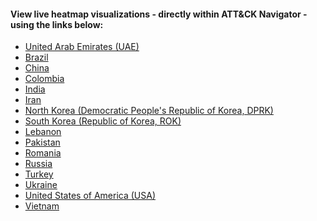 #### View live heatmap visualizations - directly within ATT&CK Navigator - using the links below:
* [United Arab Emirates (UAE)](https://mitre-attack.github.io/attack-navigator/#layerURL=https%3A%2F%2Fraw.githubusercontent.com%2FtropChaud%2FCategorized-Adversary-TTPs%2Fmain%2Fdocs%2Fheatmaps%2Fcountry%2FUnited%20Arab%20Emirates%20(UAE).json)
* [Brazil](https://mitre-attack.github.io/attack-navigator/#layerURL=https%3A%2F%2Fraw.githubusercontent.com%2FtropChaud%2FCategorized-Adversary-TTPs%2Fmain%2Fdocs%2Fheatmaps%2Fcountry%2FBrazil.json)
* [China](https://mitre-attack.github.io/attack-navigator/#layerURL=https%3A%2F%2Fraw.githubusercontent.com%2FtropChaud%2FCategorized-Adversary-TTPs%2Fmain%2Fdocs%2Fheatmaps%2Fcountry%2FChina.json)
* [Colombia](https://mitre-attack.github.io/attack-navigator/#layerURL=https%3A%2F%2Fraw.githubusercontent.com%2FtropChaud%2FCategorized-Adversary-TTPs%2Fmain%2Fdocs%2Fheatmaps%2Fcountry%2FColombia.json)
* [India](https://mitre-attack.github.io/attack-navigator/#layerURL=https%3A%2F%2Fraw.githubusercontent.com%2FtropChaud%2FCategorized-Adversary-TTPs%2Fmain%2Fdocs%2Fheatmaps%2Fcountry%2FIndia.json)
* [Iran](https://mitre-attack.github.io/attack-navigator/#layerURL=https%3A%2F%2Fraw.githubusercontent.com%2FtropChaud%2FCategorized-Adversary-TTPs%2Fmain%2Fdocs%2Fheatmaps%2Fcountry%2FIran.json)
* [North Korea (Democratic People's Republic of Korea, DPRK)](https://mitre-attack.github.io/attack-navigator/#layerURL=https%3A%2F%2Fraw.githubusercontent.com%2FtropChaud%2FCategorized-Adversary-TTPs%2Fmain%2Fdocs%2Fheatmaps%2Fcountry%2FNorth%20Korea%20(Democratic%20People's%20Republic%20of%20Korea,%20DPRK).json)
* [South Korea (Republic of Korea, ROK)](https://mitre-attack.github.io/attack-navigator/#layerURL=https%3A%2F%2Fraw.githubusercontent.com%2FtropChaud%2FCategorized-Adversary-TTPs%2Fmain%2Fdocs%2Fheatmaps%2Fcountry%2FSouth%20Korea%20(Republic%20of%20Korea,%20ROK).json)
* [Lebanon](https://mitre-attack.github.io/attack-navigator/#layerURL=https%3A%2F%2Fraw.githubusercontent.com%2FtropChaud%2FCategorized-Adversary-TTPs%2Fmain%2Fdocs%2Fheatmaps%2Fcountry%2FLebanon.json)
* [Pakistan](https://mitre-attack.github.io/attack-navigator/#layerURL=https%3A%2F%2Fraw.githubusercontent.com%2FtropChaud%2FCategorized-Adversary-TTPs%2Fmain%2Fdocs%2Fheatmaps%2Fcountry%2FPakistan.json)
* [Romania](https://mitre-attack.github.io/attack-navigator/#layerURL=https%3A%2F%2Fraw.githubusercontent.com%2FtropChaud%2FCategorized-Adversary-TTPs%2Fmain%2Fdocs%2Fheatmaps%2Fcountry%2FRomania.json)
* [Russia](https://mitre-attack.github.io/attack-navigator/#layerURL=https%3A%2F%2Fraw.githubusercontent.com%2FtropChaud%2FCategorized-Adversary-TTPs%2Fmain%2Fdocs%2Fheatmaps%2Fcountry%2FRussia.json)
* [Turkey](https://mitre-attack.github.io/attack-navigator/#layerURL=https%3A%2F%2Fraw.githubusercontent.com%2FtropChaud%2FCategorized-Adversary-TTPs%2Fmain%2Fdocs%2Fheatmaps%2Fcountry%2FTurkey.json)
* [Ukraine](https://mitre-attack.github.io/attack-navigator/#layerURL=https%3A%2F%2Fraw.githubusercontent.com%2FtropChaud%2FCategorized-Adversary-TTPs%2Fmain%2Fdocs%2Fheatmaps%2Fcountry%2FUkraine.json)
* [United States of America (USA)](https://mitre-attack.github.io/attack-navigator/#layerURL=https%3A%2F%2Fraw.githubusercontent.com%2FtropChaud%2FCategorized-Adversary-TTPs%2Fmain%2Fdocs%2Fheatmaps%2Fcountry%2FUnited%20States%20of%20America%20(USA).json)
* [Vietnam](https://mitre-attack.github.io/attack-navigator/#layerURL=https%3A%2F%2Fraw.githubusercontent.com%2FtropChaud%2FCategorized-Adversary-TTPs%2Fmain%2Fdocs%2Fheatmaps%2Fcountry%2FVietnam.json)
